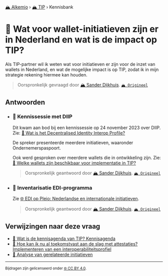 [🏔️ Alkemio](https://welcome.alkem.io/) › [🏔️ TIP](https://alkem.io/tip/dashboard) › Kennisbank
# 📄 Wat voor wallet-initiatieven zijn er in Nederland en wat is de impact op TIP?
Als TIP-partner wil ik weten wat voor initiatieven er zijn voor de inzet van wallets in Nederland, en wat de mogelijke impact is op TIP, zodat ik in mijn strategie rekening hiermee kan houden.
> Oorspronkelijk gevraagd door [🏔️ Sander Dijkhuis](https://alkem.io/user/sander-dijkhuis-3912). [`🏔️ Origineel`](https://alkem.io/tip/collaboration/watvoorwallet-init-2068)

## Antwoorden
- ### <a id="kennissessiemetdii-5708"></a> 📌 Kennissessie met DIIP
  Dit kwam aan bod bij een kennissessie op 24 november 2023 over DIIP. Zie: [📄 Wat is het Decentralised Identity Interop Profile?](watishetdecentral-4831.md)
  
  De spreker presenteerde meerdere initiatieven, waaronder Ondernemerspaspoort.
  
  Ook werd gesproken over meerdere wallets die in ontwikkeling zijn. Zie: [📄 Welke wallets zijn beschikbaar voor implementatie in TIP?](welkewalletszijnb-9243.md)

  > Oorspronkelijk geantwoord door [🏔️ Sander Dijkhuis](https://alkem.io/tip/collaboration/watvoorwallet-init-2068/posts/kennissessiemetdii-5708). [`🏔️ Origineel`](https://alkem.io/tip/collaboration/watvoorwallet-init-2068/posts/kennissessiemetdii-5708)

- ### <a id="inventarisatieedi-p-8431"></a> 📌 Inventarisatie EDI-programma
  Zie [🌐 EDI op Pleio: Nederlandse en internationale initiatieven](https://edi.pleio.nl/groups/view/b3d6dbc0-959c-4c07-9048-14fb9f736bcd/programma-edi-algemeen/wiki/view/b6756790-7975-4f1f-a8a4-fb3ed62a4856/nederlandse-en-europese-initiatieven).

  > Oorspronkelijk geantwoord door [🏔️ Sander Dijkhuis](https://alkem.io/tip/collaboration/watvoorwallet-init-2068/posts/inventarisatieedi-p-8431). [`🏔️ Origineel`](https://alkem.io/tip/collaboration/watvoorwallet-init-2068/posts/inventarisatieedi-p-8431)

## Verwijzingen naar deze vraag
- [📌 Wat is de kennisagenda van TIP? Kennisagenda](watisdekennisagen-9941.md#kennisagenda-5711)
- [📌 Hoe kan ik nu al toekomstvast aan de slag met attestaties? Implementeren van een interoperabiliteitsprofiel](hoekaniknualtoe-5296.md#implementerenvanee-1722)
- [📄 Analyse van gerelateerde initiatieven](overzichtvanreleva-7668.md)
* * *
<small>Bijdragen zijn gelicenseerd onder [🌐 CC BY 4.0](https://creativecommons.org/licenses/by/4.0/deed.nl).</small>
